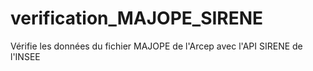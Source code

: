 # verification_MAJOPE_SIRENE
Vérifie les données du fichier MAJOPE de l'Arcep avec l'API SIRENE de l'INSEE
